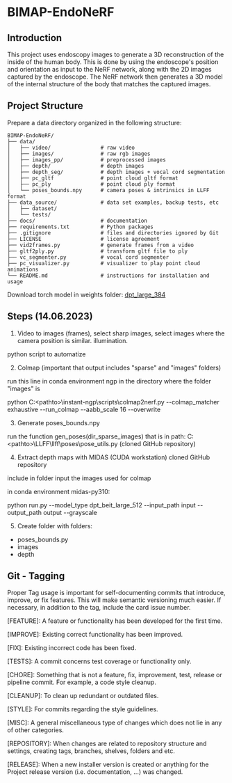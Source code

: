 # BIMAP-EndoNeRF

## Introduction
This project uses endoscopy images to generate a 3D reconstruction of the inside of the human body. This is done by using the endoscope's position and orientation as input to the NeRF network, along with the 2D images captured by the endoscope. The NeRF network then generates a 3D model of the internal structure of the body that matches the captured images.


## Project Structure

Prepare a data directory organized in the following structure:

```
BIMAP-EndoNeRF/
├── data/
│   ├── video/                # raw video
│   ├── images/               # raw rgb images
│   ├── images_pp/            # preprocessed images
│   ├── depth/                # depth images
│   ├── depth_seg/            # depth images + vocal cord segmentation
│   ├── pc_gltf               # point cloud gltf format
│   ├── pc_ply                # point cloud ply format
│   └── poses_bounds.npy      # camera poses & intrinsics in LLFF format
├── data_source/              # data set examples, backup tests, etc
│   ├── dataset/
│   └── tests/
├── docs/                     # documentation 
├── requirements.txt          # Python packages
├── .gitignore                # files and directories ignored by Git
├── LICENSE                   # license agreement
├── vid2frames.py             # generate frames from a video
├── gltf2ply.py               # transform gltf file to ply
├── vc_segmenter.py           # vocal cord segmenter
├── pc_visualizer.py          # visualizer to play point cloud animations
└── README.md                 # instructions for installation and usage

```
Download torch model in weights folder: [dpt_large_384](https://github.com/isl-org/MiDaS/releases/download/v3/dpt_large_384.pt)

## Steps (14.06.2023)

1. Video to images (frames), select sharp images, select images where the camera position is similar. illumination.

python script to automatize

2. Colmap (important that output includes "sparse" and "images" folders)

run this line in conda environment ngp in the directory where the folder "images" is

python C:\<pathto>\instant-ngp\scripts\colmap2nerf.py --colmap_matcher exhaustive --run_colmap --aabb_scale 16 --overwrite

3. Generate poses_bounds.npy

run the function gen_poses(dir_sparse_images) that is in path: C:\<pathto>\LLFF\llff\poses\pose_utils.py (cloned GitHub repository)

4. Extract depth maps with MIDAS (CUDA workstation) cloned GitHub repository

include in folder input the images used for colmap

in conda environment midas-py310:

python run.py --model_type dpt_beit_large_512 --input_path input --output_path output --grayscale

5. Create folder with folders:
- poses_bounds.py
- images
- depth



## Git - Tagging
Proper Tag usage is important for self-documenting commits that introduce, improve, or fix features. This will make semantic versioning much easier.
If necessary, in addition to the tag, include the card issue number.

[FEATURE]: A feature or functionality has been developed for the first time.

[IMPROVE]: Existing correct functionality has been improved.

[FIX]: Existing incorrect code has been fixed.

[TESTS]: A commit concerns test coverage or functionality only.

[CHORE]: Something that is not a feature, fix, improvement, test, release or pipeline commit. For example, a code style cleanup.

[CLEANUP]: To clean up redundant or outdated files.

[STYLE]: For commits regarding the style guidelines.

[MISC]: A general miscellaneous type of changes which does not lie in any of other categories.

[REPOSITORY]: When changes are related to repository structure and settings, creating tags, branches, shelves, folders and etc.

[RELEASE]: When a new installer version is created or anything for the Project release version (i.e. documentation, ...) was changed.

